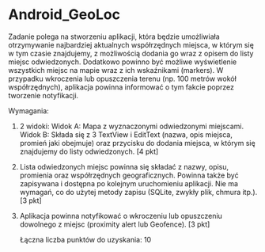 # Android_GeoLoc

Zadanie polega na stworzeniu aplikacji, która będzie umożliwiała otrzymywanie najbardziej aktualnych współrzędnych miejsca, w którym się w tym czasie znajdujemy, z możliwością dodania go wraz z opisem do listy miejsc odwiedzonych. Dodatkowo powinno być możliwe wyświetlenie wszystkich miejsc na mapie wraz z ich wskaźnikami (markers). W przypadku wkroczenia lub opuszczenia terenu (np. 100 metrów wokół współrzędnych), aplikacja powinna informować o tym fakcie poprzez tworzenie notyfikacji.

 Wymagania:

1) 2 widoki:
	Widok A: Mapa z wyznaczonymi odwiedzonymi miejscami.
	Widok B: Składa się z 3 TextView i EditText (nazwa, opis miejsca, promień jaki obejmuje) oraz przycisku do dodania miejsca, w którym się znajdujemy do listy odwiedzonych. [4 pkt]

2) Lista odwiedzonych miejsc powinna się składać z nazwy, opisu, promienia oraz współrzędnych geograficznych. Powinna także być zapisywana i dostępna po kolejnym uruchomieniu aplikacji. Nie ma wymagań, co do użytej metody zapisu (SQLite, zwykły plik, chmura itp.). [3 pkt]

3) Aplikacja powinna notyfikować o wkroczeniu lub opuszczeniu dowolnego z miejsc (proximity alert lub Geofence). [3 pkt]

	Łączna liczba punktów do uzyskania: 10
